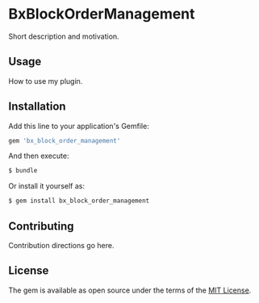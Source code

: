 # BxBlockOrderManagement
Short description and motivation.

## Usage
How to use my plugin.

## Installation
Add this line to your application's Gemfile:

```ruby
gem 'bx_block_order_management'
```

And then execute:
```bash
$ bundle
```

Or install it yourself as:
```bash
$ gem install bx_block_order_management
```

## Contributing
Contribution directions go here.

## License
The gem is available as open source under the terms of the [MIT License](https://opensource.org/licenses/MIT).
